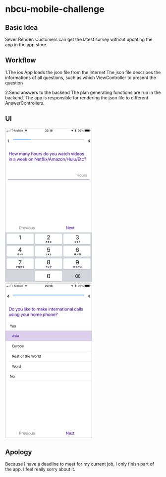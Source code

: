 # nbcu-mobile-challenge

## Basic Idea
Sever Render: Customers can get the latest survey without updating the app in the app store.

## Workflow
1.The ios App loads the json file from the internet
The json file descripes the informations of all questions, such as which ViewController to present the question

2.Send answers to the backend
The plan generating functions are run in the backend. The app is responsible for rendering the json file to different AnswerControllers. 

## UI
<img src="https://github.com/CranberryYam/nbcu-mobile-challenge/blob/master/Assets/IMG_04042.PNG" width="280">
<img src="https://github.com/CranberryYam/nbcu-mobile-challenge/blob/master/Assets/IMG_04052.PNG" width="280">

## Apology
Because I have a deadline to meet for my current job, I only finish part of the app. I feel really sorry about it.

 
